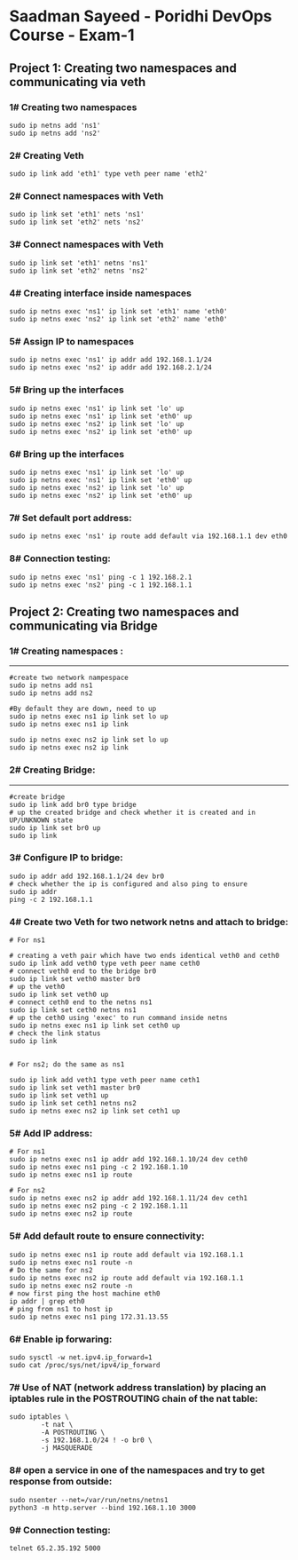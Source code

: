 
# Saadman Sayeed - Poridhi DevOps Course - Exam-1

## Project 1: Creating two namespaces and communicating via veth

### 1# Creating two namespaces

``` ubuntu command
sudo ip netns add 'ns1'
sudo ip netns add 'ns2'
```

### 2# Creating Veth

``` ubuntu command
sudo ip link add 'eth1' type veth peer name 'eth2'
```

### 2# Connect namespaces with Veth

``` ubuntu command
sudo ip link set 'eth1' nets 'ns1'
sudo ip link set 'eth2' nets 'ns2'
```

### 3# Connect namespaces with Veth

``` ubuntu command
sudo ip link set 'eth1' netns 'ns1'
sudo ip link set 'eth2' netns 'ns2'
```

### 4# Creating interface inside namespaces

``` ubuntu command
sudo ip netns exec 'ns1' ip link set 'eth1' name 'eth0'
sudo ip netns exec 'ns2' ip link set 'eth2' name 'eth0'
```

### 5# Assign IP to namespaces

``` ubuntu command
sudo ip netns exec 'ns1' ip addr add 192.168.1.1/24
sudo ip netns exec 'ns2' ip addr add 192.168.2.1/24
```

### 5# Bring up the interfaces

``` ubuntu command
sudo ip netns exec 'ns1' ip link set 'lo' up
sudo ip netns exec 'ns1' ip link set 'eth0' up
sudo ip netns exec 'ns2' ip link set 'lo' up
sudo ip netns exec 'ns2' ip link set 'eth0' up
```

### 6# Bring up the interfaces

``` ubuntu command
sudo ip netns exec 'ns1' ip link set 'lo' up
sudo ip netns exec 'ns1' ip link set 'eth0' up
sudo ip netns exec 'ns2' ip link set 'lo' up
sudo ip netns exec 'ns2' ip link set 'eth0' up
```

### 7# Set default port address:
``` ubuntu command
sudo ip netns exec 'ns1' ip route add default via 192.168.1.1 dev eth0

```
### 8# Connection testing:
``` ubuntu command
sudo ip netns exec 'ns1' ping -c 1 192.168.2.1
sudo ip netns exec 'ns2' ping -c 1 192.168.1.1
```

## Project 2: Creating two namespaces and communicating via Bridge


### 1# Creating namespaces :
--------------------------

``` ubuntu command
#create two network nampespace
sudo ip netns add ns1
sudo ip netns add ns2

#By default they are down, need to up
sudo ip netns exec ns1 ip link set lo up
sudo ip netns exec ns1 ip link

sudo ip netns exec ns2 ip link set lo up
sudo ip netns exec ns2 ip link
```

### 2# Creating Bridge:
------------------------
``` ubuntu command
#create bridge
sudo ip link add br0 type bridge
# up the created bridge and check whether it is created and in UP/UNKNOWN state
sudo ip link set br0 up
sudo ip link
```

### 3# Configure IP to bridge:
``` ubuntu command
sudo ip addr add 192.168.1.1/24 dev br0
# check whether the ip is configured and also ping to ensure
sudo ip addr
ping -c 2 192.168.1.1
```

### 4# Create two Veth for two network netns and attach to bridge:
``` ubuntu command
# For ns1

# creating a veth pair which have two ends identical veth0 and ceth0
sudo ip link add veth0 type veth peer name ceth0
# connect veth0 end to the bridge br0
sudo ip link set veth0 master br0
# up the veth0 
sudo ip link set veth0 up 
# connect ceth0 end to the netns ns1
sudo ip link set ceth0 netns ns1
# up the ceth0 using 'exec' to run command inside netns
sudo ip netns exec ns1 ip link set ceth0 up
# check the link status 
sudo ip link


# For ns2; do the same as ns1

sudo ip link add veth1 type veth peer name ceth1
sudo ip link set veth1 master br0
sudo ip link set veth1 up
sudo ip link set ceth1 netns ns2
sudo ip netns exec ns2 ip link set ceth1 up

```

### 5# Add IP address:
``` ubuntu command
# For ns1
sudo ip netns exec ns1 ip addr add 192.168.1.10/24 dev ceth0
sudo ip netns exec ns1 ping -c 2 192.168.1.10
sudo ip netns exec ns1 ip route

# For ns2
sudo ip netns exec ns2 ip addr add 192.168.1.11/24 dev ceth1
sudo ip netns exec ns2 ping -c 2 192.168.1.11
sudo ip netns exec ns2 ip route 

```

### 5# Add default route to ensure connectivity:
``` ubuntu command
sudo ip netns exec ns1 ip route add default via 192.168.1.1
sudo ip netns exec ns1 route -n
# Do the same for ns2
sudo ip netns exec ns2 ip route add default via 192.168.1.1
sudo ip netns exec ns2 route -n
# now first ping the host machine eth0
ip addr | grep eth0
# ping from ns1 to host ip
sudo ip netns exec ns1 ping 172.31.13.55
```
### 6# Enable ip forwaring:
``` ubuntu command
sudo sysctl -w net.ipv4.ip_forward=1
sudo cat /proc/sys/net/ipv4/ip_forward

```
### 7# Use of NAT (network address translation) by placing an iptables rule in the POSTROUTING chain of the nat table:
``` ubuntu command
sudo iptables \
        -t nat \
        -A POSTROUTING \
        -s 192.168.1.0/24 ! -o br0 \
        -j MASQUERADE

```

### 8# open a service in one of the namespaces and try to get response from outside:
``` ubuntu command
sudo nsenter --net=/var/run/netns/netns1
python3 -m http.server --bind 192.168.1.10 3000

```

### 9# Connection testing:
``` ubuntu command
telnet 65.2.35.192 5000
```





